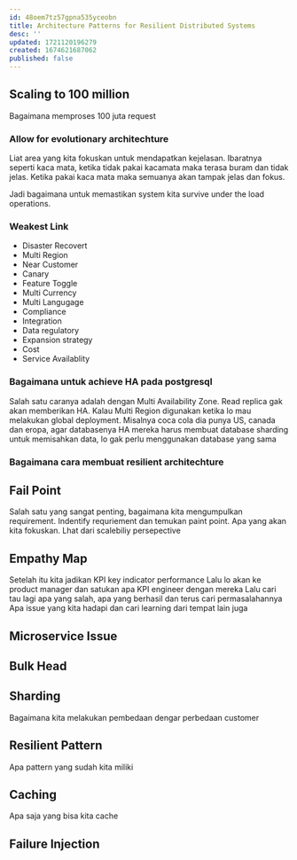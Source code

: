 ```yaml
---
id: 48oem7tz57gpna535yceobn
title: Architecture Patterns for Resilient Distributed Systems
desc: ''
updated: 1721120196279
created: 1674621687062
published: false
---
```



## Scaling to 100 million

Bagaimana memproses 100 juta request

### Allow for evolutionary architechture

Liat area yang kita fokuskan untuk mendapatkan kejelasan.
Ibaratnya seperti kaca mata, ketika tidak pakai kacamata maka terasa buram dan tidak jelas.
Ketika pakai kaca mata maka semuanya akan tampak jelas dan fokus.

Jadi bagaimana untuk memastikan system kita survive under the load operations.

### Weakest Link


- Disaster Recovert
- Multi Region
- Near Customer
- Canary
- Feature Toggle
- Multi Currency
- Multi Langugage
- Compliance
- Integration
- Data regulatory
- Expansion strategy
- Cost
- Service Availablity

### Bagaimana untuk achieve HA pada postgresql

Salah satu caranya adalah dengan Multi Availability Zone. Read replica gak akan memberikan HA. Kalau Multi Region digunakan ketika lo mau melakukan global deployment.
Misalnya coca cola dia punya US, canada dan eropa, agar databasenya HA mereka harus membuat database sharding untuk memisahkan data, lo gak perlu menggunakan database yang sama



### Bagaimana cara membuat resilient architechture

## Fail Point

Salah satu yang sangat penting, bagaimana kita mengumpulkan requirement.
Indentify requriement dan temukan paint point.
Apa yang akan kita fokuskan.
Lhat dari scalebiliy persepective

## Empathy Map
Setelah itu kita jadikan KPI key indicator performance
Lalu lo akan ke product manager dan satukan apa KPI engineer dengan mereka
Lalu cari tau lagi apa yang salah, apa yang berhasil dan terus cari permasalahannya
Apa issue yang kita hadapi dan cari learning dari tempat lain juga


## Microservice Issue

## Bulk Head

## Sharding

Bagaimana kita melakukan pembedaan dengar perbedaan customer

## Resilient Pattern

Apa pattern yang sudah kita miliki

## Caching

Apa saja yang bisa kita cache

## Failure Injection